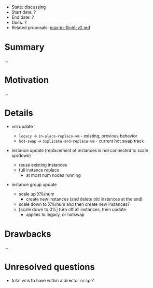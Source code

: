 - State: discussing
- Start date: ?
- End date: ?
- Docs: ?
- Related proposals: [max-in-flight-v2.md](https://github.com/cloudfoundry/bosh-notes/blob/master/proposals/max-in-flight-v2.md)

# Summary

...

# Motivation

...

# Details

- vm update
  - `legacy` -> `in-place-replace-vm` - existing, previous behavior
  - `hot-swap` -> `duplicate-and-replace-vm` - current hot swap track

- instance update (replacement of instances is not connected to scale up/down)
  - reuse existing instances
  - full instance replace
    - at most num nodes running

- instance group update
  - scale up X%/num
    - create new instances (and delete old instances at the end)
  - scale down to X%/num and then create new instances?
  - [scale down to 0%] turn off all instances, then update
    - applies to legacy, or hotswap

# Drawbacks

...

# Unresolved questions

- total vms to have within a director or cpi?
